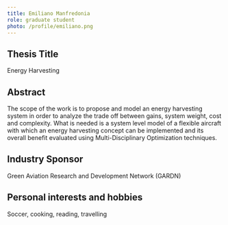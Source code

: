 ```yaml
---
title: Emiliano Manfredonia
role: graduate student
photo: /profile/emiliano.png
---
```


## Thesis Title

Energy Harvesting

## Abstract

The scope of the work is to propose and model an energy harvesting system in order to analyze the trade off between gains, system weight, cost and complexity. What is needed is a system level model of a flexible aircraft with which an energy harvesting concept can be implemented and its overall benefit evaluated using Multi-Disciplinary Optimization techniques.

## Industry Sponsor

Green Aviation Research and Development Network (GARDN)

## Personal interests and hobbies

Soccer, cooking, reading, travelling
